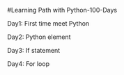 #Learning Path with Python-100-Days

Day1: First time meet Python

Day2: Python element 

Day3: If statement

Day4: For loop
